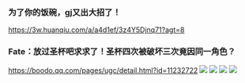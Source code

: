 ### 为了你的饭碗，gj又出大招了！
https://3w.huanqiu.com/a/a4d1ef/3z4Y5Djnq71?agt=8

### Fate：放过圣杯吧求求了！圣杯四次被破坏三次竟因同一角色？
https://boodo.qq.com/pages/ugc/detail.html?id=11232722
![](https://inews.gtimg.com/newsapp_match/0/11226070841/)
![](https://inews.gtimg.com/newsapp_match/0/11226070842/)
![](https://inews.gtimg.com/newsapp_match/0/11226070843/)
![](https://inews.gtimg.com/newsapp_match/0/11226070844/)
